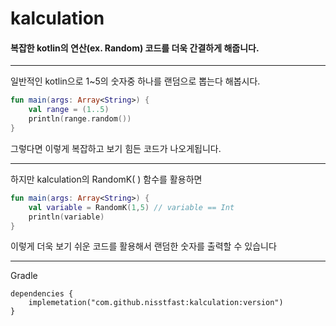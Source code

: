 # kalculation
#### 복잡한 kotlin의 연산(ex. Random) 코드를 더욱 간결하게 해줍니다.

----------------------------------------------------------------

일반적인 kotlin으로 1~5의 숫자중 하나를 랜덤으로 뽑는다 해봅시다.

``` Kotlin
fun main(args: Array<String>) {
    val range = (1..5)
    println(range.random())
}
```

그렇다면 이렇게 복잡하고 보기 힘든 코드가 나오게됩니다.

----------------------------------------------------------------

하지만 kalculation의 RandomK( ) 함수를 활용하면

``` Kotlin
fun main(args: Array<String>) {
    val variable = RandomK(1,5) // variable == Int
    println(variable)
}
```

이렇게 더욱 보기 쉬운 코드를 활용해서 랜덤한 숫자를 출력할 수 있습니다

----------------------------------------------------------------

Gradle

``` Gradle
dependencies {
    implemetation("com.github.nisstfast:kalculation:version")
}
```



